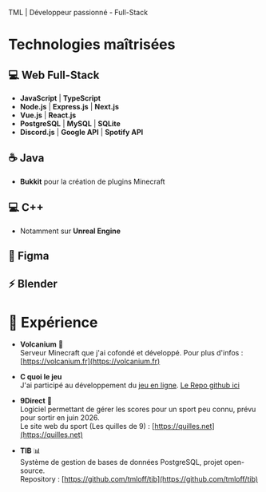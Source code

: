 TML | Développeur passionné - Full-Stack


# Technologies maîtrisées

## 💻 Web Full-Stack
- **JavaScript** | **TypeScript** 
- **Node.js** | **Express.js** | **Next.js**  
- **Vue.js** | **React.js** 
- **PostgreSQL** | **MySQL** | **SQLite**
- **Discord.js** | **Google API** | **Spotify API**

## ☕ Java
- **Bukkit** pour la création de plugins Minecraft  
## 💻 C++
- Notamment sur **Unreal Engine**  
## 🎨 Figma  
## ⚡ Blender

# 💼 Expérience

- **Volcanium** 🌋  
  Serveur Minecraft que j'ai cofondé et développé. Pour plus d'infos : [https://volcanium.fr](https://volcanium.fr)

- **C quoi le jeu**   
  J'ai participé au développement du [jeu en ligne](http://cquoilejeu.fr/). [Le Repo github ici](https://github.com/CQuoiLeJeu-Dev/C-Quoi-Le-Jeu)

- **9Direct** 🏅  
  Logiciel permettant de gérer les scores pour un sport peu connu, prévu pour sortir en juin 2026.  
  Le site web du sport (Les quilles de 9) : [https://quilles.net](https://quilles.net)

- **TIB** 📊  
  Système de gestion de bases de données PostgreSQL, projet open-source.  
  Repository : [https://github.com/tmloff/tib](https://github.com/tmloff/tib)
